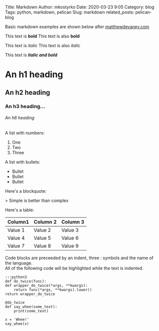 Title: Markdown
Author: mkostyrko
Date: 2020-03-23 9:05
Category: blog
Tags: python, markdown, pelican
Slug: markdown
related_posts: pelican-blog

Basic markdown examples are shown below
after [matthewdevaney.com](https://matthewdevaney.com/posts/2019/03/07/build-a-blog-with-pelican-and-python-pt-2-creating-content/)

This text is **bold**
This text is also __bold__

This text is *italic*
This text is also _italic_

This text is **_italic and bold_**

# An h1 heading

## An h2 heading

### An h3 heading...

###### An h6 heading

A list with numbers:
1. One
2. Two
3. Three

A list with bullets:
* Bullet
* Bullet
* Bullet

Here's a blockquote:

&gt; Simple is better than complex

Here's a table:

| Column1 | Column 2 | Column 3
|---|---|---|
| Value 1 | Value 2 | Value 3 |
| Value 4 | Value 5 | Value 6 |
| Value 7 | Value 8 | Value 9 |

Code blocks are preceeded by an indent, three : symbols and the name of the language.  
All of the following code will be highlighted while the text is indented.

    :::python3
    def do_twice(func):
    def wrapper_do_twice(*args, **kwargs):
        return func(*args, **kwargs).lower()
    return wrapper_do_twice

    @do_twice
    def say_whee(some_text):
        print(some_text)

    x = 'Whee!'
    say_whee(x)